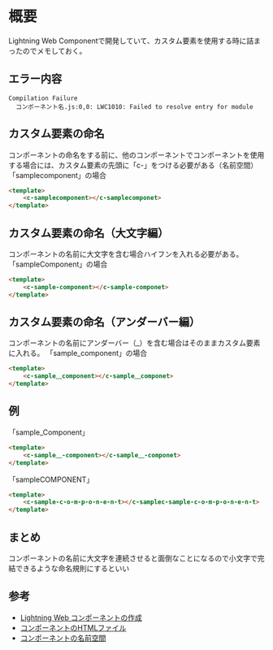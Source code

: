 # 概要

Lightning Web Componentで開発していて、カスタム要素を使用する時に詰まったのでメモしておく。

## エラー内容

```powershell-interactive
Compilation Failure 
  コンポーネント名.js:0,0: LWC1010: Failed to resolve entry for module
```

## カスタム要素の命名
コンポーネントの命名をする前に、他のコンポーネントでコンポーネントを使用する場合には、カスタム要素の先頭に「c-」をつける必要がある（名前空間）
「samplecomponent」の場合

```html
<template>
    <c-samplecomponent></c-samplecomponet>
</template>
```

## カスタム要素の命名（大文字編）
コンポーネントの名前に大文字を含む場合ハイフンを入れる必要がある。
「sampleComponent」の場合

```html
<template>
    <c-sample-component></c-sample-componet>
</template>
```

## カスタム要素の命名（アンダーバー編）
コンポーネントの名前にアンダーバー（_）を含む場合はそのままカスタム要素に入れる。 
「sample_component」の場合

```html
<template>
    <c-sample＿component></c-sample＿componet>
</template>
```

## 例
「sample_Component」

```html
<template>
    <c-sample＿-component></c-sample＿-componet>
</template>
```
「sampleCOMPONENT」

```html
<template>
    <c-sample-c-o-m-p-o-n-e-n-t></c-samplec-sample-c-o-m-p-o-n-e-n-t>
</template>
```

## まとめ
コンポーネントの名前に大文字を連続させると面倒なことになるので小文字で完結できるような命名規則にするといい

## 参考
- [Lightning Web コンポーネントの作成](https://trailhead.salesforce.com/ja/content/learn/modules/lightning-web-components-for-aura-developers/compose-components?trail_id=build-lightning-web-components)
- [コンポーネントのHTMLファイル](https://developer.salesforce.com/docs/component-library/documentation/ja-jp/lwc/lwc.create_components_html_file)
- [コンポーネントの名前空間](https://developer.salesforce.com/docs/component-library/documentation/ja-jp/lwc/lwc.create_components_namespace)